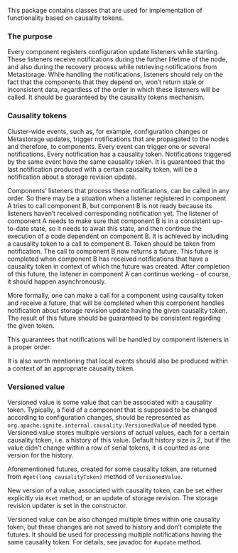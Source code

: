This package contains classes that are used for implementation of functionality based on causality tokens.

### The purpose

Every component registers configuration update listeners while starting. These listeners receive notifications during the further lifetime of the node, and also during the recovery process while retrieving notifications from Metastorage. While handling the notifications, listeners should rely on the fact that the components that they depend on, won’t return stale or inconsistent data, regardless of the order in which these listeners will be called. It should be guaranteed by the causality tokens mechanism.

### Causality tokens

Cluster-wide events, such as, for example, configuration changes or Metastorage updates, trigger notifications that are propagated to the nodes and therefore, to components. Every event can trigger one or several notifications. Every notification has a causality token. Notifications triggered by the same event have the same causality token. It is guaranteed that the last notification produced with a certain causality token, will be a notification about a storage revision update.

Components’ listeners that process these notifications, can be called in any order. So there may be a situation when a listener registered in component A tries to call component B, but component B is not ready because its listeners haven’t received corresponding notification yet. The listener of component A needs to make sure that component B is in a consistent up-to-date state, so it needs to await this state, and then continue the execution of a code dependent on component B. It is achieved by including a causality token to a call to component B. Token should be taken from notification. The call to component B now returns a future. This future is completed when component B has received notifications that have a causality token in context of which the future was created. After completion of this future, the listener in component A can continue working - of course, it should happen asynchronously.

More formally, one can make a call for a component using causality token and receive a future, that will be completed when this component handles notification about storage revision update having the given causality token. The result of this future should be guaranteed to be consistent regarding the given token.

This guarantees that notifications will be handled by component listeners in a proper order.

It is also worth mentioning that local events should also be produced within a context of an appropriate causality token.

### Versioned value

Versioned value is some value that can be associated with a causality token. Typically, a field of a component that is supposed to be changed according to configuration changes, should be represented as `org.apache.ignite.internal.causality.VersionedValue` of needed type. Versioned value stores multiple versions of actual values, each for a certain causality token, i.e. a history of this value. Default history size is 2, but if the value didn’t change within a row of serial tokens, it is counted as one version for the history.

Aforementioned futures, created for some causality token, are returned from `#get(long causalityToken)` method of `VersionedValue`.

New version of a value, associated with causality token, can be set either explicitly via `#set` method, or an update of storage revision. The storage revision updater is set in the constructor.

Versioned value can be also changed multiple times within one causality token, but these changes are not saved to history and don’t complete the futures. It should be used for processing multiple notifications having the same causality token. For details, see javadoc for `#update` method.
